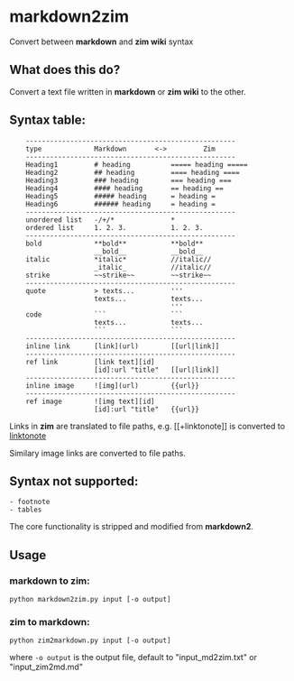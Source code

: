 # markdown2zim

Convert between **markdown** and **zim wiki** syntax

## What does this do?

Convert a text file written in **markdown** or **zim wiki** to the other.

## Syntax table:

```
    ----------------------------------------------------
    type             Markdown       <->         Zim
    ----------------------------------------------------
    Heading1         # heading          ===== heading =====
    Heading2         ## heading         ==== heading ====
    Heading3         ### heading        === heading ===
    Heading4         #### heading       == heading ==
    Heading5         ##### heading      = heading =
    Heading6         ###### heading     = heading =
    ----------------------------------------------------
    unordered list   -/+/*              *
    ordered list     1. 2. 3.           1. 2. 3.
    ----------------------------------------------------
    bold             **bold**           **bold**
                     __bold__           __bold__
    italic           *italic*           //italic//
                     _italic_           //italic//
    strike           ~~strike~~         ~~strike~~
    ----------------------------------------------------
    quote            > texts...         '''
                     texts...           texts...
                                        '''
    code             ```                ```
                     texts...           texts...
                     ```                ```
    ----------------------------------------------------
    inline link      [link](url)        [[url|link]]
    ----------------------------------------------------
    ref link         [link text][id]    
                     [id]:url "title"   [[url|link]]
    ----------------------------------------------------
    inline image     ![img](url)        {{url}}
    ----------------------------------------------------
    ref image        ![img text][id]    
                     [id]:url "title"   {{url}}
```



Links in **zim** are translated to file paths, e.g. [[+linktonote]] is converted
to [linktonote](~/path_to_current_file/title_of_current_note/linktonote.txt)

Similary image links are converted to file paths.


## Syntax not supported:

    - footnote
    - tables


The core functionality is stripped and modified from **markdown2**.



## Usage

### **markdown** to **zim**:

```
python markdown2zim.py input [-o output]
```


### **zim** to **markdown**:

```
python zim2markdown.py input [-o output]
```

where `-o output` is the output file, default to "input_md2zim.txt" or "input_zim2md.md"







